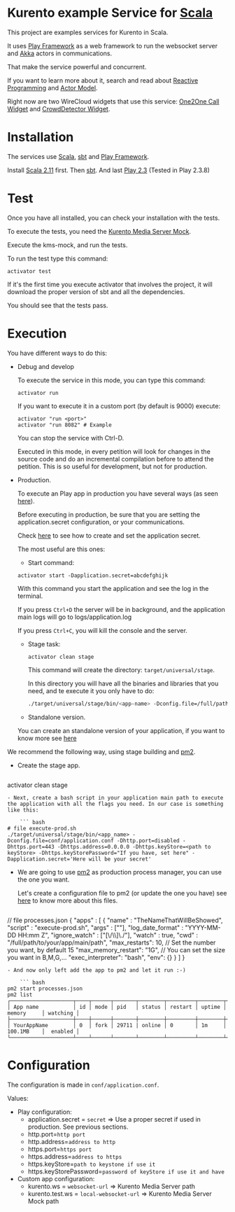 Kurento example Service for [Scala](http://www.scala-lang.org/)
===

This project are examples services for Kurento in Scala.

It uses [Play Framework](https://www.playframework.com/) as a web framework to run the websocket server and [Akka](http://akka.io/) actors in communications.

That make the service powerful and concurrent.

If you want to learn more about it, search and read about [Reactive Programming](http://en.wikipedia.org/wiki/Reactive_programming) and [Actor Model](http://en.wikipedia.org/wiki/Actor_model).

Right now are two WireCloud widgets that use this service: [One2One Call Widget](https://github.com/wirecloud-fiware/kurento-one2one-widget) and [CrowdDetector Widget](https://github.com/wirecloud-fiware/kurento-crowddetector-widget).

Installation
===

The services use [Scala](http://www.scala-lang.org/), [sbt](http://www.scala-sbt.org/) and [Play Framework](https://www.playframework.com/).

Install [Scala 2.11](http://www.scala-lang.org/download/) first.
Then [sbt](http://www.scala-sbt.org/download.html).
And last [Play 2.3](https://www.playframework.com/download) (Tested in Play 2.3.8)


Test
===

Once you have all installed, you can check your installation with the tests.

To execute the tests, you need the [Kurento Media Server Mock]().

Execute the kms-mock, and run the tests.

To run the test type this command:
```
activator test
```

If it's the first time you execute activator that involves the project, it will download the proper version of sbt and all the dependencies.

You should see that the tests pass.


Execution
===

You have different ways to do this:

- Debug and develop

    To execute the service in this mode, you can type this command:

    ```
    activator run
    ```

    If you want to execute it in a custom port (by default is 9000) execute:

    ```
    activator "run <port>"
    activator "run 8082" # Example
    ```

    You can stop the service with Ctrl-D.

    Executed in this mode, in every petition will look for changes in the source code and do an incremental compilation before to attend the petition. This is so useful for development, but not for production.

- Production.

    To execute an Play app in production you have several ways (as seen [here](https://www.playframework.com/documentation/2.3.x/Production)).

  Before executing in production, be sure that you are setting the application.secret configuration, or your communications.

  Check [here](https://www.playframework.com/documentation/2.3.x/ApplicationSecret) to see how to create and set the application secret.

  The most useful are this ones:
    - Start command:
    ```
    activator start -Dapplication.secret=abcdefghijk
    ```
    With this command you start the application and see the log in the terminal.

    If you press `Ctrl+D` the server will be in background, and the application main logs will go to logs/application.log

    If you press `Ctrl+C`, you will kill the console and the server.
    - Stage task:
      ```
      activator clean stage
      ```
      This command will create the directory: `target/universal/stage`.

      In this directory you will have all the binaries and libraries that you need, and te execute it you only have to do:
      ``` bash
      ./target/universal/stage/bin/<app-name> -Dconfig.file=/full/path/to/conf/application-prod.conf
      ```
    - Standalone version.

    You can create an standalone version of your application, if you want to know more see [here](https://www.playframework.com/documentation/2.3.x/ProductionDist)

We recommend the following way, using stage building and [pm2](https://github.com/Unitech/pm2).

- Create the stage app.

    ```
activator clean stage
```
- Next, create a bash script in your application main path to execute the application with all the flags you need. In our case is something like this:

    ``` bash
# file execute-prod.sh
./target/universal/stage/bin/<app_name> -Dconfig.file=conf/application.conf -Dhttp.port=disabled -Dhttps.port=443 -Dhttps.address=0.0.0.0 -Dhttps.keyStore=<path to keyStore> -Dhttps.keyStorePassword="If you have, set here" -Dapplication.secret='Here will be your secret'
```

- We are going to use [pm2](https://github.com/Unitech/pm2) as production process manager, you can use the one you want.

    Let's create a configuration file to pm2 (or update the one you have) see [here](https://github.com/Unitech/PM2/blob/master/ADVANCED_README.md#json-app-declaration) to know more about this files.

    ``` json
// file processes.json
{
    "apps" : [
                {
                        "name"        : "TheNameThatWillBeShowed",
                        "script"      : "execute-prod.sh",
                        "args"        : [""],
                        "log_date_format"  : "YYYY-MM-DD HH:mm Z",
                        "ignore_watch" : ["[\\/\\\\]\\./"],
                        "watch"       : true,
                        "cwd"         : "/full/path/to/your/app/main/path",
                        "max_restarts": 10, // Set the number you want, by default 15
                        "max_memory_restart": "1G", // You can set the size you want in B,M,G,...
                        "exec_interpreter": "bash",
                        "env": {}
                }
        ]
}
```
- And now only left add the app to pm2 and let it run :-)

    ``` bash
pm2 start processes.json
pm2 list
┌────────────────────┬────┬──────┬───────┬────────┬─────────┬────────┬────────────┬──────────┐
│ App name           │ id │ mode │ pid   │ status │ restart │ uptime │ memory     │ watching │
├────────────────────┼────┼──────┼───────┼────────┼─────────┼────────┼────────────┼──────────┤
│ YourAppName        │ 0  │ fork │ 29711 | online │ 0       │ 1m     │ 100.1MB    │  enabled │
└────────────────────┴────┴──────┴───────┴────────┴─────────┴────────┴────────────┴──────────┘
```


Configuration
===

The configuration is made in `conf/application.conf`.

Values:

- Play configuration:
  - application.secret = `secret` => Use a proper secret if used in production. See previous sections.
  - http.port=`http port`
  - http.address=`address to http`
  - https.port=`https port`
  - https.address=`address to https`
  - https.keyStore=`path to keystone if use it`
  - https.keyStorePassword=`password of keyStore if use it and have`
- Custom app configuration:
  - kurento.ws = `websocket-url` => Kurento Media Server path
  - kurento.test.ws = `local-websocket-url` => Kurento Media Server Mock path

